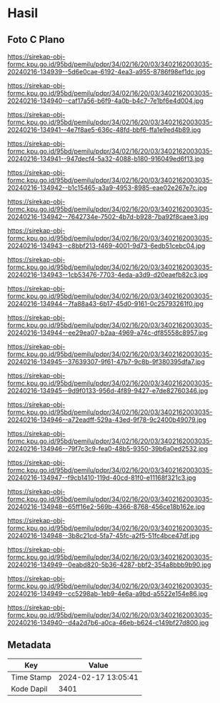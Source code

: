 # Hasil

## Foto C Plano

https://sirekap-obj-formc.kpu.go.id/95bd/pemilu/pdpr/34/02/16/20/03/3402162003035-20240216-134939--5d6e0cae-6192-4ea3-a955-8786f98ef1dc.jpg

https://sirekap-obj-formc.kpu.go.id/95bd/pemilu/pdpr/34/02/16/20/03/3402162003035-20240216-134940--caf17a56-b6f9-4a0b-b4c7-7e1bf6e4d004.jpg

https://sirekap-obj-formc.kpu.go.id/95bd/pemilu/pdpr/34/02/16/20/03/3402162003035-20240216-134941--4e7f8ae5-636c-48fd-bbf6-ffa1e9ed4b89.jpg

https://sirekap-obj-formc.kpu.go.id/95bd/pemilu/pdpr/34/02/16/20/03/3402162003035-20240216-134941--947decf4-5a32-4088-b180-916049ed6f13.jpg

https://sirekap-obj-formc.kpu.go.id/95bd/pemilu/pdpr/34/02/16/20/03/3402162003035-20240216-134942--b1c15465-a3a9-4953-8985-eae02e267e7c.jpg

https://sirekap-obj-formc.kpu.go.id/95bd/pemilu/pdpr/34/02/16/20/03/3402162003035-20240216-134942--7642734e-7502-4b7d-b928-7ba92f8caee3.jpg

https://sirekap-obj-formc.kpu.go.id/95bd/pemilu/pdpr/34/02/16/20/03/3402162003035-20240216-134943--c8bbf213-f469-4001-9d73-6edb51cebc04.jpg

https://sirekap-obj-formc.kpu.go.id/95bd/pemilu/pdpr/34/02/16/20/03/3402162003035-20240216-134943--1cb53476-7703-4eda-a3d9-d20eaefb82c3.jpg

https://sirekap-obj-formc.kpu.go.id/95bd/pemilu/pdpr/34/02/16/20/03/3402162003035-20240216-134944--7fa88a43-6b17-45d0-9161-0c25793261f0.jpg

https://sirekap-obj-formc.kpu.go.id/95bd/pemilu/pdpr/34/02/16/20/03/3402162003035-20240216-134944--ee29ea07-b2aa-4969-a74c-df85558c8957.jpg

https://sirekap-obj-formc.kpu.go.id/95bd/pemilu/pdpr/34/02/16/20/03/3402162003035-20240216-134945--37639307-9f61-47b7-9c8b-9f380395dfa7.jpg

https://sirekap-obj-formc.kpu.go.id/95bd/pemilu/pdpr/34/02/16/20/03/3402162003035-20240216-134945--9d9f0133-956d-4f89-9427-e7de82760346.jpg

https://sirekap-obj-formc.kpu.go.id/95bd/pemilu/pdpr/34/02/16/20/03/3402162003035-20240216-134946--a72eadff-529a-43ed-9f78-9c2400b49079.jpg

https://sirekap-obj-formc.kpu.go.id/95bd/pemilu/pdpr/34/02/16/20/03/3402162003035-20240216-134946--79f7c3c9-fea0-48b5-9350-39b6a0ed2532.jpg

https://sirekap-obj-formc.kpu.go.id/95bd/pemilu/pdpr/34/02/16/20/03/3402162003035-20240216-134947--f9cb1410-119d-40cd-81f0-e11168f321c3.jpg

https://sirekap-obj-formc.kpu.go.id/95bd/pemilu/pdpr/34/02/16/20/03/3402162003035-20240216-134948--65ff16e2-569b-4366-8768-456ce18b162e.jpg

https://sirekap-obj-formc.kpu.go.id/95bd/pemilu/pdpr/34/02/16/20/03/3402162003035-20240216-134948--3b8c21cd-5fa7-45fc-a2f5-51fc4bce47df.jpg

https://sirekap-obj-formc.kpu.go.id/95bd/pemilu/pdpr/34/02/16/20/03/3402162003035-20240216-134949--0eabd820-5b36-4287-bbf2-354a8bbb9b90.jpg

https://sirekap-obj-formc.kpu.go.id/95bd/pemilu/pdpr/34/02/16/20/03/3402162003035-20240216-134949--cc5298ab-1eb9-4e6a-a9bd-a5522e154e86.jpg

https://sirekap-obj-formc.kpu.go.id/95bd/pemilu/pdpr/34/02/16/20/03/3402162003035-20240216-134940--d4a2d7b6-a0ca-46eb-b624-c149bf27d800.jpg


## Metadata

| Key        | Value               |
| ---------- | ------------------- |
| Time Stamp | 2024-02-17 13:05:41 |
| Kode Dapil | 3401                |



